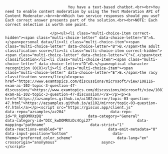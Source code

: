 <p class="card-text">
							
								You have a text-based chatbot.<br><br>You need to enable content moderation by using the Text Moderation API of Content Moderator.<br><br>Which two service responses should you use? Each correct answer presents part of the solution.<br><br>NOTE: Each correct selection is worth one point.
							
						</p><ul><li class="multi-choice-item correct-hidden"><span class="multi-choice-letter" data-choice-letter="A">A.</span>personal data</li><li class="multi-choice-item"><span class="multi-choice-letter" data-choice-letter="B">B.</span>the adult classification score</li><li class="multi-choice-item correct-hidden"><span class="multi-choice-letter" data-choice-letter="C">C.</span>text classification</li><li class="multi-choice-item"><span class="multi-choice-letter" data-choice-letter="D">D.</span>optical character recognition (OCR)</li><li class="multi-choice-item"><span class="multi-choice-letter" data-choice-letter="E">E.</span>the racy classification score</li></ul><p><a href="https://www.examtopics.com/discussions/microsoft/view/108116-exam-ai-102-topic-3-question-47-discussion/">https://www.examtopics.com/discussions/microsoft/view/108116-exam-ai-102-topic-3-question-47-discussion/</a></p><p><a href="https://azsamples.github.io/ai102/mirror/topic-03-question-47.html">https://azsamples.github.io/ai102/mirror/topic-03-question-47.html</a></p><script src="https://giscus.app/client.js"                    data-repo="azsamples/az204"                    data-repo-id="R_kgDOMRXzDQ"                    data-category="General"                    data-category-id="DIC_kwDOMRXzDc4Cgi27"                    data-mapping="pathname"                    data-strict="1"                    data-reactions-enabled="0"                    data-emit-metadata="0"                    data-input-position="bottom"                    data-theme="preferred_color_scheme"                    data-lang="en"                    crossorigin="anonymous"                    async>                    </script>